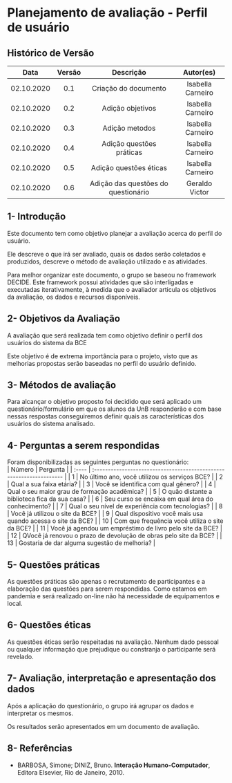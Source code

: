 # Planejamento de avaliação - Perfil de usuário

## Histórico de Versão
|    Data    | Versão | Descrição            | Autor(es)       |
| :--------: | :----: | :------------------: | :-------------: |
| 02.10.2020 |  0.1   | Criação do documento | Isabella Carneiro  |
| 02.10.2020 |  0.2   | Adição objetivos | Isabella Carneiro  |
| 02.10.2020 |  0.3   | Adição metodos | Isabella Carneiro  |
| 02.10.2020 |  0.4   | Adição questões práticas | Isabella Carneiro  |
| 02.10.2020 |  0.5   | Adição questões éticas | Isabella Carneiro  |
| 02.10.2020 |  0.6   | Adição das questões do questionário | Geraldo Victor  |



## 1- Introdução

<p> Este documento tem como objetivo planejar a avaliação acerca do perfil do usuário.</p>
<p> Ele descreve o que irá ser avaliado, quais os dados serão coletados e produzidos, descreve o método de avaliação utilizado e as atividades.</p>
<p> Para melhor organizar este documento, o grupo se baseou no framework DECIDE. Este framework possui atividades que são interligadas e executadas iterativamente, à medida que o avaliador articula os objetivos da avaliação, os dados e recursos disponíveis. </p>

## 2- Objetivos da Avaliação

<p> A avaliação que será realizada tem como objetivo definir o perfil dos usuários do sistema da BCE</p>
<p> Este objetivo é de extrema importância para o projeto, visto que as melhorias propostas serão baseadas no perfil do usuário definido.</p>

## 3- Métodos de avaliação

<p> Para alcançar o objetivo proposto foi decidido que será aplicado um questionário/formulário em que os alunos da UnB responderão e com base nessas respostas conseguiremos definir quais as características dos usuários do sistema analisado.</p>

## 4- Perguntas a serem respondidas
Foram disponibilizadas as seguintes perguntas no questionário:  
| Número | Pergunta                                                             |
| :----  | :------------------------------------------------------------------- |
| 1      | No último ano, você utilizou os serviços BCE?                        |
| 2      | Qual a sua faixa etária?                                             |
| 3      | Você se identifica com qual gênero?                                  |
| 4      | Qual o seu maior grau de formação acadêmica?                         |
| 5      | O quão distante a biblioteca fica da sua casa?                       |
| 6      | Seu curso se encaixa em qual área do conhecimento?                   |
| 7      | Qual o seu nível de experiência com tecnologias?                     |
| 8      | Você já utilizou o site da BCE?                                      |
| 9      | Qual dispositivo você mais usa quando acessa o site da BCE?          |
| 10     | Com que frequência você utiliza o site da BCE?                       |
| 11     | Você já agendou um empréstimo de livro pelo site da BCE?             |
| 12     | QVocê já renovou o prazo de devolução de obras pelo site da BCE?     |
| 13     | Gostaria de dar alguma sugestão de melhoria?                         |

## 5- Questões práticas

<p> As questões práticas são apenas o recrutamento de participantes e a elaboração das questões para serem respondidas. Como estamos em pandemia e será realizado on-line não há necessidade de equipamentos e local.</p>

## 6- Questões éticas
<p> As questões éticas serão respeitadas na avaliação. Nenhum dado pessoal ou qualquer informação que prejudique ou constranja o participante será revelado.</p>

## 7- Avaliação, interpretação e apresentação dos dados

<p> Após a aplicação do questionário, o grupo irá agrupar os dados e interpretar os mesmos.</p>
<p> Os resultados serão apresentados em um documento de avaliação.</p>

## 8- Referências

- BARBOSA, Simone; DINIZ, Bruno. **Interação Humano-Computador**, Editora Elsevier, Rio de Janeiro, 2010.
